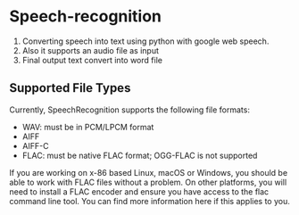 # Speech-recognition
1. Converting speech into text using python with google web speech.
2. Also it supports an audio file as input 
3. Final output text convert into word file

## Supported File Types
Currently, SpeechRecognition supports the following file formats:

* WAV: must be in PCM/LPCM format
* AIFF
* AIFF-C
* FLAC: must be native FLAC format; OGG-FLAC is not supported

If you are working on x-86 based Linux, macOS or Windows, you should be able to work with FLAC files without a problem. On other platforms, you will need to install a FLAC encoder and ensure you have access to the flac command line tool. You can find more information here if this applies to you.
